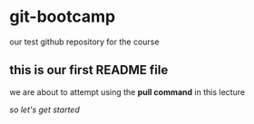 # git-bootcamp
our test github repository for the course
## this is our first README file
we are about to attempt using the **pull command** in this lecture

*so let's get started*
